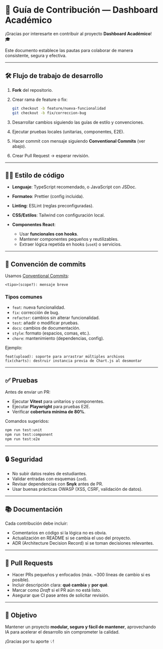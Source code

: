 # 🤝 Guía de Contribución — Dashboard Académico

¡Gracias por interesarte en contribuir al proyecto **Dashboard Académico**! 🎓

Este documento establece las pautas para colaborar de manera consistente, segura y efectiva.

---

## 🛠 Flujo de trabajo de desarrollo

1. **Fork** del repositorio.
2. Crear rama de feature o fix:

   ```bash
   git checkout -b feature/nueva-funcionalidad
   git checkout -b fix/correccion-bug
   ```
3. Desarrollar cambios siguiendo las guías de estilo y convenciones.
4. Ejecutar pruebas locales (unitarias, componentes, E2E).
5. Hacer commit con mensaje siguiendo **Conventional Commits** (ver abajo).
6. Crear Pull Request → esperar revisión.

---

## 🧑‍💻 Estilo de código

* **Lenguaje**: TypeScript recomendado, o JavaScript con JSDoc.
* **Formateo**: Prettier (config incluida).
* **Linting**: ESLint (reglas preconfiguradas).
* **CSS/Estilos**: Tailwind con configuración local.
* **Componentes React**:

  * Usar **funcionales con hooks**.
  * Mantener componentes pequeños y reutilizables.
  * Extraer lógica repetida en hooks (`useX`) o servicios.

---

## 📝 Convención de commits

Usamos [Conventional Commits](https://www.conventionalcommits.org/):

```
<tipo>(scope?): mensaje breve
```

### Tipos comunes

* `feat`: nueva funcionalidad.
* `fix`: corrección de bug.
* `refactor`: cambios sin alterar funcionalidad.
* `test`: añadir o modificar pruebas.
* `docs`: cambios de documentación.
* `style`: formato (espacios, comas, etc.).
* `chore`: mantenimiento (dependencias, config).

Ejemplo:

```
feat(upload): soporte para arrastrar múltiples archivos
fix(charts): destruir instancia previa de Chart.js al desmontar
```

---

## ✅ Pruebas

Antes de enviar un PR:

* Ejecutar **Vitest** para unitarios y componentes.
* Ejecutar **Playwright** para pruebas E2E.
* Verificar **cobertura mínima de 80%**.

Comandos sugeridos:

```bash
npm run test:unit
npm run test:component
npm run test:e2e
```

---

## 🔒 Seguridad

* No subir datos reales de estudiantes.
* Validar entradas con esquemas (`zod`).
* Revisar dependencias con **Snyk** antes de PR.
* Usar buenas prácticas OWASP (XSS, CSRF, validación de datos).

---

## 📚 Documentación

Cada contribución debe incluir:

* Comentarios en código si la lógica no es obvia.
* Actualización en README si se cambia el uso del proyecto.
* ADR (Architecture Decision Record) si se toman decisiones relevantes.

---

## 🚀 Pull Requests

* Hacer PRs pequeños y enfocados (máx. ~300 líneas de cambio si es posible).
* Incluir descripción clara: **qué cambia** y **por qué**.
* Marcar como *Draft* si el PR aún no está listo.
* Asegurar que CI pase antes de solicitar revisión.

---

## 🎯 Objetivo

Mantener un proyecto **modular, seguro y fácil de mantener**, aprovechando IA para acelerar el desarrollo sin comprometer la calidad.

¡Gracias por tu aporte 💡!
